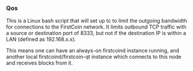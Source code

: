 ### Qos ###

This is a Linux bash script that will set up tc to limit the outgoing bandwidth for connections to the FirstCoin network. It limits outbound TCP traffic with a source or destination port of 8333, but not if the destination IP is within a LAN (defined as 192.168.x.x).

This means one can have an always-on firstcoind instance running, and another local firstcoind/firstcoin-qt instance which connects to this node and receives blocks from it.
